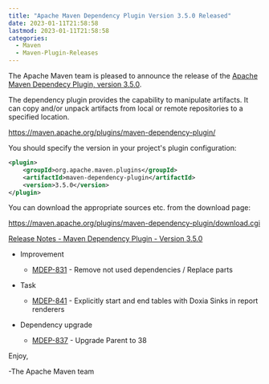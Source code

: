 ```yaml
---
title: "Apache Maven Dependency Plugin Version 3.5.0 Released"
date: 2023-01-11T21:58:58
lastmod: 2023-01-11T21:58:58
categories:
  - Maven
  - Maven-Plugin-Releases
---
```

The Apache Maven team is pleased to announce the release of the 
[Apache Maven Dependecy Plugin, version 3.5.0](https://maven.apache.org/plugins/maven-dependency-plugin/).

The dependency plugin provides the capability to manipulate artifacts. It
can copy and/or unpack artifacts from local or remote repositories to a
specified location.

https://maven.apache.org/plugins/maven-dependency-plugin/

You should specify the version in your project's plugin configuration:

```xml
<plugin>
    <groupId>org.apache.maven.plugins</groupId>
    <artifactId>maven-dependency-plugin</artifactId>
    <version>3.5.0</version>
</plugin>
``` 

You can download the appropriate sources etc. from the download page:

https://maven.apache.org/plugins/maven-dependency-plugin/download.cgi


[Release Notes - Maven Dependency Plugin - Version 3.5.0](https://issues.apache.org/jira/secure/ReleaseNote.jspa?version=12340588&styleName=Text&projectId=12317227)

* Improvement
 
  * [MDEP-831](https://issues.apache.org/jira/browse/MDEP-831) - Remove not used dependencies / Replace parts

* Task
  * [MDEP-841](https://issues.apache.org/jira/browse/MDEP-841) - Explicitly start and end tables with Doxia Sinks in report renderers

* Dependency upgrade
  * [MDEP-837](https://issues.apache.org/jira/browse/MDEP-837) - Upgrade Parent to 38


Enjoy,

-The Apache Maven team

